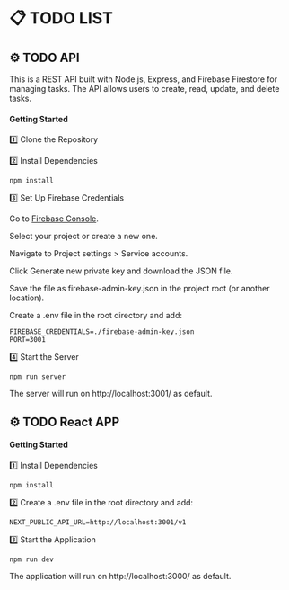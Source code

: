 # 📋 TODO LIST

## ⚙️ TODO API

This is a REST API built with Node.js, Express, and Firebase Firestore for managing tasks. The API allows users to create, read, update, and delete tasks.

#### Getting Started

1️⃣ Clone the Repository

2️⃣ Install Dependencies

``npm install``

3️⃣ Set Up Firebase Credentials

Go to [Firebase Console](https://console.firebase.google.com).

Select your project or create a new one.

Navigate to Project settings > Service accounts.

Click Generate new private key and download the JSON file.

Save the file as firebase-admin-key.json in the project root (or another location).

Create a .env file in the root directory and add:

```
FIREBASE_CREDENTIALS=./firebase-admin-key.json
PORT=3001
```
4️⃣ Start the Server

``npm run server``

The server will run on http://localhost:3001/ as default.

## ⚙️ TODO React APP
#### Getting Started

1️⃣ Install Dependencies

``npm install``

2️⃣ Create a .env file in the root directory and add:

```
NEXT_PUBLIC_API_URL=http://localhost:3001/v1
```
3️⃣ Start the Application

``npm run dev``

The application will run on http://localhost:3000/ as default.

